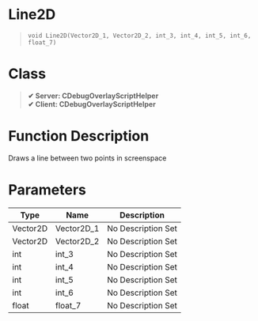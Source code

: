 # Line2D
> `void Line2D(Vector2D_1, Vector2D_2, int_3, int_4, int_5, int_6, float_7)`
# Class
> __✔ Server: CDebugOverlayScriptHelper__  
> __✔ Client: CDebugOverlayScriptHelper__  
# Function Description
Draws a line between two points in screenspace
# Parameters
Type|Name|Description
--|--|--
Vector2D|Vector2D_1|No Description Set
Vector2D|Vector2D_2|No Description Set
int|int_3|No Description Set
int|int_4|No Description Set
int|int_5|No Description Set
int|int_6|No Description Set
float|float_7|No Description Set
